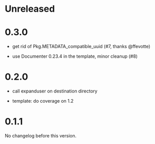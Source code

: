 # Unreleased

# 0.3.0

- get rid of Pkg.METADATA_compatible_uuid (#7, thanks @ffevotte)

- use Documenter 0.23.4 in the template, minor cleanup (#8)

# 0.2.0

- call expanduser on destination directory

- template: do coverage on 1.2

# 0.1.1

No changelog before this version.
